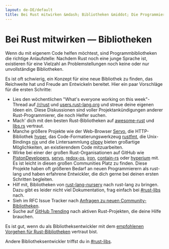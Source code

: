 ```yaml
---
layout: de-DE/default
title: Bei Rust mitwirken &mdash; Bibliotheken &middot; Die Programmiersprache Rust
---
```


# Bei Rust mitwirken &mdash; Bibliotheken

Wenn du mit eigenem Code helfen möchtest, sind Programmbibliotheken die richtige Anlaufstelle: Nachdem Rust noch eine junge Sprache ist, existieren für eine Vielzahl an Problemstellungen noch keine oder nur unvollständige Bibliotheken.

Es ist oft schwierig, ein Konzept für eine neue Bibliothek zu finden, das Reichweite hat und Freude am Entwickeln bereitet. Hier ein paar Vorschläge für die ersten Schritte:

* Lies den wöchentlichen "What's everyone working on this week"-Thread auf [/r/rust] und [users.rust-lang.org] und streue deine eigenen Ideen ein. Diese Diskussionen sind voller Projektankündigungen anderer Rust-Programmierer, die noch Helfer suchen.
* Mach' dich mit den besten Rust-Bibliotheken auf [awesome-rust] und [libs.rs] vertraut.
* Manche größere Projekte wie der Web-Browser [Servo], die HTTP-Bibliothek [hyper], das Code-Formatierungswerkzeug [rustfmt], die Unix-Bindings [nix] und die Lintersammlung [clippy] bieten großartige Möglichkeiten, an existierendem Code mitzuarbeiten.
* Wirke bei einer der großen Rust-Organisationen auf GitHub wie [PistonDevelopers], [servo], [redox-os], [iron], [contain-rs] oder [hyperium] mit. Es ist leicht in diesen großen Communities Platz zu finden. Diese Projekte haben oft größeren Bedarf an neuen Programmierern als rust-lang und haben erfahrene Entwickler, die dich gerne bei deinen ersten Schritten begleiten.
* Hilf mit, Bibliotheken von [rust-lang-nursery] nach rust-lang zu bringen. Dazu gibt es leider nicht viel Dokumentation, frag einfach bei [#rust-libs] nach.
* Sieh im RFC Issue Tracker nach [Anfragen zu neuen Community-Bibliotheken][requested].
* Suche auf [GitHub Trending][trending] nach aktiven Rust-Projekten, die deine Hilfe brauchen.

Es ist gut, wenn du als Bibliotheksentwickler mit dem [empfohlenen Vorgehen für Rust-Bibliotheken][lib-prac] vertraut bist.

Andere Bibliotheksentwickler triffst du in [#rust-libs].

<!--
TODO: Not sure #rust-libs is the place to direct people
-->

[#rust-libs]: https://kiwiirc.com/nextclient/#ircs://irc.mozilla.org:6697/#rust-libs?nick=rustacean??
[/r/rust]: https://reddit.com/r/rust
[PistonDevelopers]: https://github.com/PistonDevelopers
[Servo]: https://github.com/servo/servo
[Servo]: https://github.com/servo/servo
[awesome-rust]: https://github.com/kud1ing/awesome-rust
[clippy]: https://github.com/Manishearth/rust-clippy
[contain-rs]: https://github.com/contain-rs
[hyper]: https://github.com/hyperium/hyper
[hyperium]: https://github.com/hyperium
[iron]: https://github.com/iron
[lib-prac]: https://pascalhertleif.de/artikel/good-practices-for-writing-rust-libraries/
[libs.rs]: http://libs.rs
[nix]: https://github.com/nix-rust/nix/
[redox-os]: https://github.com/redox-os
[requested]: https://github.com/rust-lang/rfcs/labels/A-community-library
[rust-lang-nursery]: https://github.com/rust-lang-nursery
[rustfmt]: https://github.com/rust-lang-nursery/rustfmt
[trending]: https://github.com/trending?l=rust
[users.rust-lang.org]: https://users.rust-lang.org
